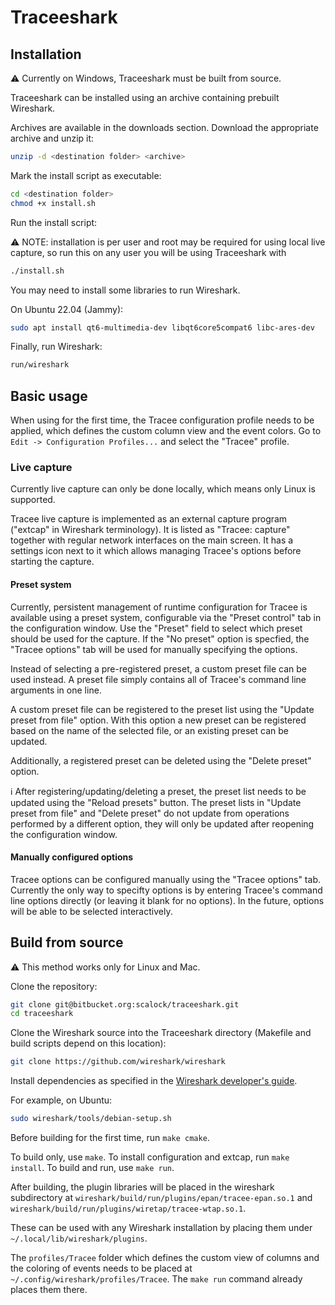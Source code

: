 # Traceeshark

## Installation

:warning: Currently on Windows, Traceeshark must be built from source.

Traceeshark can be installed using an archive containing prebuilt Wireshark.

Archives are available in the downloads section. Download the appropriate archive and unzip it:

```bash
unzip -d <destination folder> <archive>
```

Mark the install script as executable:

```bash
cd <destination folder>
chmod +x install.sh
```

Run the install script:

:warning: NOTE: installation is per user and root may be required for using local live capture, so run this on any user you will be using Traceeshark with

```bash
./install.sh
```

You may need to install some libraries to run Wireshark.

On Ubuntu 22.04 (Jammy):

```bash
sudo apt install qt6-multimedia-dev libqt6core5compat6 libc-ares-dev
```

Finally, run Wireshark:

```bash
run/wireshark
```

## Basic usage

When using for the first time, the Tracee configuration profile needs to be applied, which defines the custom column view and the event colors. Go to `Edit -> Configuration Profiles...` and select the "Tracee" profile.

### Live capture

Currently live capture can only be done locally, which means only Linux is supported.

Tracee live capture is implemented as an external capture program ("extcap" in Wireshark terminology). It is listed as "Tracee: capture" together with regular network interfaces on the main screen. It has a settings icon next to it which allows managing Tracee's options before starting the capture.

#### Preset system

Currently, persistent management of runtime configuration for Tracee is available using a preset system, configurable via the "Preset control" tab in the configuration window. Use the "Preset" field to select which preset should be used for the capture. If the "No preset" option is specfied, the "Tracee options" tab will be used for manually specifying the options.

Instead of selecting a pre-registered preset, a custom preset file can be used instead. A preset file simply contains all of Tracee's command line arguments in one line.

A custom preset file can be registered to the preset list using the "Update preset from file" option. With this option a new preset can be registered based on the name of the selected file, or an existing preset can be updated.

Additionally, a registered preset can be deleted using the "Delete preset" option.

:information_source: After registering/updating/deleting a preset, the preset list needs to be updated using the "Reload presets" button. The preset lists in "Update preset from file" and "Delete preset" do not update from operations performed by a different option, they will only be updated after reopening the configuration window.

#### Manually configured options

Tracee options can be configured manually using the "Tracee options" tab. Currently the only way to specifty options is by entering Tracee's command line options directly (or leaving it blank for no options). In the future, options will be able to be selected interactively.

## Build from source

:warning: This method works only for Linux and Mac.

Clone the repository:

```bash
git clone git@bitbucket.org:scalock/traceeshark.git
cd traceeshark
```

Clone the Wireshark source into the Traceeshark directory (Makefile and build scripts depend on this location):

```bash
git clone https://github.com/wireshark/wireshark
```

Install dependencies as specified in the [Wireshark developer's guide](https://www.wireshark.org/docs/wsdg_html_chunked/ChapterSetup.html#ChSetupUNIXBuildEnvironmentSetup).

For example, on Ubuntu:

```bash
sudo wireshark/tools/debian-setup.sh
```

Before building for the first time, run `make cmake`.

To build only, use `make`. To install configuration and extcap, run `make install`. To build and run, use `make run`.

After building, the plugin libraries will be placed in the wireshark subdirectory at `wireshark/build/run/plugins/epan/tracee-epan.so.1` and `wireshark/build/run/plugins/wiretap/tracee-wtap.so.1`.

These can be used with any Wireshark installation by placing them under `~/.local/lib/wireshark/plugins`.

The `profiles/Tracee` folder which defines the custom view of columns and the coloring of events needs to be placed at `~/.config/wireshark/profiles/Tracee`. The `make run` command already places them there.

